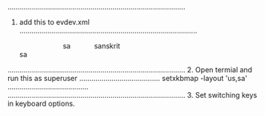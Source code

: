 ........................................................................................
1. add this to evdev.xml
........................................................................................ 

      <variant>          
        <configItem>            
          <name>sa</name>            
          <description>sanskrit</description>            
          <languageList>                                      
            <iso639Id>sa</iso639Id>                          
          </languageList>          
        </configItem>        
      </variant>


........................................................................................
2. Open termial and run this as superuser
    ........................................
    setxkbmap -layout 'us,sa'
    ........................................
........................................................................................
3. Set switching keys in keyboard options.
